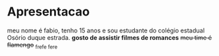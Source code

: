# Apresentacao
meu nome é fabio, tenho 15 anos e sou estudante do colégio estadual Osório duque estrada.
**gosto de assistir filmes de romances**
~~meu time é flamengo~~
<sub>frefe fere</sub>
